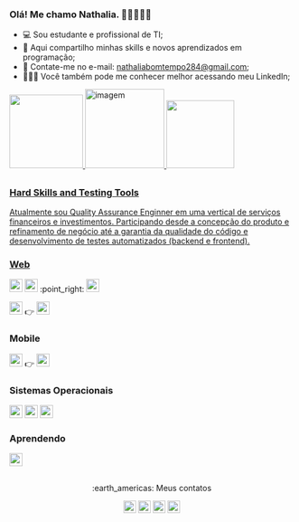 ### Olá! Me chamo Nathalia. 👩🏻‍💻👋🏻

- 💻 Sou estudante e profissional de TI;
- 🥇 Aqui compartilho minhas skills e novos aprendizados em programação;
- :bell: Contate-me no e-mail: nathaliabomtempo284@gmail.com;
- 🙋🏻‍♀️ Você também pode me conhecer melhor acessando meu LinkedIn;

<div>
  <a href="https://github.com/NathaliaBomtemp">
  <img height="130em" src="https://github-readme-stats.vercel.app/api?username=NathaliaBomtemp&show_icons=true&theme=dark&include_all_commits=true&count_private=true"/>
  <img align="top-right" height="140em" alt="imagem" src="https://cdn.discordapp.com/attachments/886653324428980339/886653439931727882/download20210900134031.png">
  <img height="120em" src="https://github-readme-stats.vercel.app/api/top-langs/?username=NathaliaBomtemp&layout=compact&langs_count=7&theme=dark"/>  
  
</div>
 
 ##
 
 ### Hard Skills and Testing Tools
 
Atualmente sou Quality Assurance Enginner em uma vertical de serviços financeiros e investimentos. Participando desde a concepção do produto e refinamento de negócio até a garantia da qualidade do código e desenvolvimento de testes automatizados (backend e frontend).
 
 ### Web
 
 <div>
 <img height="23" src="https://img.shields.io/badge/JavaScript-F7DF1E?style=for-the-badge&logo=javascript&logoColor=black" target="_blank"></a>
 <img height="23" src="https://img.shields.io/badge/TypeScript-007ACC?style=for-the-badge&logo=typescript&logoColor=white" target="_blank"></a> 
 :point_right: <img height="23" src="https://img.shields.io/badge/CYPRESS-000000?style=for-the-badge&logoColor=white" target="_blank"></a> 
 
<img height="23" src="https://img.shields.io/badge/Java-ED8B00?style=for-the-badge&logo=java&logoColor=white" target="_blank"></a> :point_right: <img height="23" src="https://img.shields.io/badge/Selenium WebDriver -26ca32?style=for-the-badge&logoColor=white" target="_blank"></a> 
 <div> 
 
### Mobile
 
 <img height="23" src="https://img.shields.io/badge/Java-ED8B00?style=for-the-badge&logo=java&logoColor=white" target="_blank"></a> :point_right:	<img height="23" src="https://img.shields.io/badge/Appium-7d4ea6?style=for-the-badge&logoColor=white" target="_blank"></a>
 
  ### Sistemas Operacionais

 <img height="23" src="https://img.shields.io/badge/Windows-171773?style=for-the-badge&logo=windows&logoColor=white" target="_blank"></a> 
 <img height="23" src="https://img.shields.io/badge/Linux-Ubuntu-E95420?style=for-the-badge&logo=ubuntu&logoColor=white" target="_blank"></a> <img height="23" src="https://img.shields.io/badge/Android-3DDC84?style=for-the-badge&logo=android&logoColor=white" target="_blank"></a> 
 

 ###  Aprendendo 
 <img height="23" src="https://img.shields.io/badge/Ruby-CC342D?style=for-the-badge&logo=ruby&logoColor=white" target="_blank"></a>         
 <div>   
 
 ## 
 <p align="center"> :earth_americas: Meus contatos </div>

<div> 
  <p align="center"> <a href="https://www.linkedin.com/in/nathalia-bomtempo/" target="_blank">
  <img height="22" src="https://img.shields.io/badge/-LinkedIn-%230077B5?style=for-the-badge&logo=linkedin&logoColor=white" target="_blank"></a>
  <a href = "mailto:nathaliabomtempo284@gmail.com">
  <img height="22" src="https://img.shields.io/badge/-Gmail-%23333?style=for-the-badge&logo=gmail&logoColor=white" target="_blank"></a>
  <a href="https://www.instagram.com/nath_bomtempo/" target="_blank">
  <img height="22" src="https://img.shields.io/badge/-Instagram-%23E4405F?style=for-the-badge&logo=instagram&logoColor=white" target="_blank"></a>
  <a href="https://github.com/NathaliaBomtemp">
  <img height="22" src="https://img.shields.io/badge/github-%23100000.svg?&style=for-the-badge&logo=github&logoColor=white&link=mailto:https://github.com/NathaliaBomtemp">
</div>

